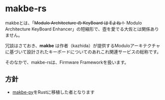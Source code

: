 
# makbe-rs

makbeとは、「~~Modulo Architecture の KeyBoard は Eよね！~~ Modulo Architecture KeyBoard Enhancer」の短縮形で、壺を愛でる大佐とは関係ありません。

冗談はさておき、**makbe** は作者（kazhida）が提供するModuloアーキテクチャに基づいて設計されたキーボードについてのあれこれ関連サービスの総称です。

そのなかで、makbe-rsは、Firmware Frameworkを扱います。

## 方針

* [makbe-py](https://github.com/kazhida/makbe-py)をRustに移植した者となります

